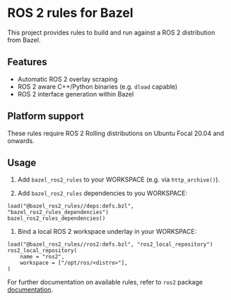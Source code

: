 # ROS 2 rules for Bazel

This project provides rules to build and run against a ROS 2 distribution from Bazel.

## Features

- Automatic ROS 2 overlay scraping
- ROS 2 aware C++/Python binaries (e.g. `dload` capable)
- ROS 2 interface generation within Bazel

## Platform support

These rules require ROS 2 Rolling distributions on Ubuntu Focal 20.04 and onwards.

## Usage

1. Add `bazel_ros2_rules` to your WORKSPACE (e.g. via `http_archive()`). 

1. Add `bazel_ros2_rules` dependencies to you WORKSPACE:

```starlark
load("@bazel_ros2_rules//deps:defs.bzl", "bazel_ros2_rules_dependencies")
bazel_ros2_rules_dependencies()
```

1. Bind a local ROS 2 workspace underlay in your WORKSPACE:

```starlark
load("@bazel_ros2_rules//ros2:defs.bzl", "ros2_local_repository")
ros2_local_repository(
    name = "ros2", 
    workspace = ["/opt/ros/<distro>"],
)
```

For further documentation on available rules, refer to `ros2` package [documentation](ros2/README.md).
